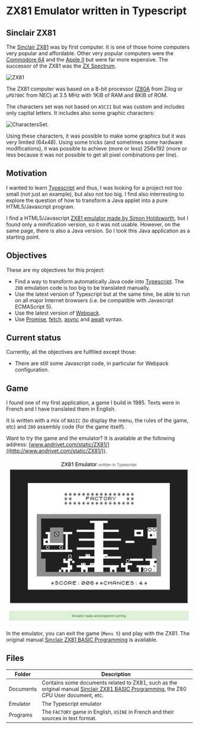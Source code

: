 # ZX81 Emulator written in Typescript

## Sinclair ZX81

The [Sinclair ZX81](https://en.wikipedia.org/wiki/ZX81) was by first computer. It is one of those home computers very popular and affordable. 
Other very popular computers were the [Commodore 64](https://en.wikipedia.org/wiki/Commodore_64) and the [Apple II](https://en.wikipedia.org/wiki/Apple_II) but were far more expensive.
The successor of the ZX81 was the [ZX Spectrum](https://en.wikipedia.org/wiki/ZX_Spectrum).

![ZX81](https://upload.wikimedia.org/wikipedia/commons/thumb/8/8a/Sinclair-ZX81.png/320px-Sinclair-ZX81.png)

The ZX81 computer was based on a 8-bit processor ([Z80A](https://en.wikipedia.org/wiki/Zilog_Z80) from Zilog or `µPD780C` from NEC) at 3.5 MHz with 1KiB of RAM and 8KiB of ROM.

The characters set was not based on `ASCII` but was custom and includes only capital letters. It includes also some graphic characters:

![CharactersSet](https://upload.wikimedia.org/wikipedia/commons/3/35/ZX81_characters_0x00-3F%2C_0x80-BF.png).

Using these characters, it was possible to make some graphics but it was very limited (64x48). Using some tricks (and sometimes some hardware modifications), it was possible to achieve (more or less) 256x192 (more or less because it was not possible to get all pixel combinations per line).

## Motivation

I wanted to learn [Typescript](https://www.typescriptlang.org) and thus, I was looking for a project not too small (not just an example), but also not too big.
I find also interresting to explore the question of how to transform a Java applet into a pure HTML5/Javascript program.

I find a HTML5/Javascript [ZX81 emulator made by Simon Holdsworth](http://www.zx81stuff.org.uk/zx81/jtyone.html), but I found only a minification version, so it was not usable.
However, on the same page, there is also a Java version. So I took this Java application as a starting point.

## Objectives

These are my objectives for this project:

* Find a way to transform automatically Java code into [Typescript](https://www.typescriptlang.org). The `Z80` emulation code is too big to be translated manually.
* Use the latest version of Typescript but at the same time, be able to run on all major Internet browsers (i.e. be compatible with Javascript ECMAScript 5).
* Use the latest version of [Webpack](https://webpack.js.org).
* Use [Promise](https://developer.mozilla.org/en/docs/Web/JavaScript/Reference/Global_Objects/Promise), [fetch](https://developer.mozilla.org/en-US/docs/Web/API/Fetch_API), [async](https://developer.mozilla.org/en-US/docs/Web/JavaScript/Reference/Statements/async_function) and [await](https://developer.mozilla.org/en-US/docs/Web/JavaScript/Reference/Operators/await) syntax.

## Current status

Currently, all the objectives are fullfiled except those:

* There are still some Javascript code, in particular for Webpack configuration.

## Game

I found one of my first application, a game I build in 1985. Texts were in French and I have translated them in English.

It is written with a mix of `BASIC` (to display the menu, the rules of the game, etc) and `Z80` assembly code (for the game itself).

Want to try the game and the emulator? It is available at the following address: [www.andrivet.com/static/ZX81/]((http://www.andrivet.com/static/ZX81/)).

[![FACTORY](https://github.com/andrivet/zx81-typescript-emulator/raw/master/Programs/FACTORY.png)](http://www.andrivet.com/static/ZX81/)

In the emulator, you can exit the game (`Menu 5`) and play with the ZX81. The original manual [Sinclair ZX81 BASIC Programming](https://github.com/andrivet/zx81-typescript-emulator/raw/master/Documents/Sinclair%20ZX81%20BASIC%20Programming.pdf) is available.

## Files

| Folder | Description |
|--------|-------------|
| Documents | Contains some documents related to ZX81, such as the original manual [Sinclair ZX81 BASIC Programming](https://github.com/andrivet/zx81-typescript-emulator/raw/master/Documents/Sinclair%20ZX81%20BASIC%20Programming.pdf), the Z80 CPU User document, etc. |
| Emulator | The Typescript emulator |
| Programs |  The `FACTORY` game in English, `USINE` in French and their sources in text format. |


